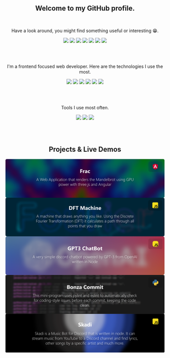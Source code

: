 <div align="center">
  
  <h2>Welcome to my GitHub profile.</h2>
  
  <br>
  
  Have a look around, you might find something useful or interesting 😁.
  
  <a href="https://dev.to/samuel-braun"><img src="https://img.shields.io/badge/dev.to-0A0A0A?style=for-the-badge&logo=devdotto&logoColor=white"></a>
  <a href="https://www.webry.com/"><img src="https://img.shields.io/badge/Webry.com-1E1E1E?style=for-the-badge&logo=blog&logoColor=white"></a>
  <a href="https://www.linkedin.com/in/samuel-braun/"><img src="https://img.shields.io/badge/LinkedIn-0077B5?style=for-the-badge&logo=linkedin&logoColor=white"></a>
  <a href="https://bitbucket.org/samuel-braun/"><img src="https://img.shields.io/badge/Bitbucket-0747a6?style=for-the-badge&logo=bitbucket&logoColor=white"></a>
  <a href="https://gitlab.com/braunsa/"><img src="https://img.shields.io/badge/GitLab-eb452a?style=for-the-badge&logo=gitlab&logoColor=white"></a>
  <a href="https://ko-fi.com/samuelbraun"><img src="https://img.shields.io/badge/Ko--fi-F16061?style=for-the-badge&logo=ko-fi&logoColor=white"></a>
  <a href="https://open.spotify.com/user/office.samigo.a"><img src="https://img.shields.io/badge/Spotify-16a349?&style=for-the-badge&logo=spotify&logoColor=white"></a>
  
  <br>&nbsp;
  
  I'm a frontend focused web developer. Here are the technologies I use the most.

  <img src="https://img.shields.io/badge/HTML5-E34F26?style=for-the-badge&logo=html5&logoColor=white">
  <img src="https://img.shields.io/badge/CSS3-1572B6?style=for-the-badge&logo=css3&logoColor=white">
  <img src="https://img.shields.io/badge/JavaScript-323330?style=for-the-badge&logo=javascript&logoColor=F7DF1E">
  <img src="https://img.shields.io/badge/TypeScript-007ACC?style=for-the-badge&logo=typescript&logoColor=white">
  <img src="https://img.shields.io/badge/Vue.js-35495E?style=for-the-badge&logo=vue.js&logoColor=4FC08D">
  <img src="https://img.shields.io/badge/Tailwind-2682ab?style=for-the-badge&logo=tailwind-css&logoColor=white">
  
  <br>&nbsp;
  
  Tools I use most often.
  
  <img src="https://img.shields.io/badge/Vercel-000000?style=for-the-badge&logo=vercel&logoColor=white">
  <img src="https://img.shields.io/badge/Figma-F24E1E?style=for-the-badge&logo=figma&logoColor=white">
  <img src="https://img.shields.io/badge/Notion-000000?style=for-the-badge&logo=notion&logoColor=white">

  
  &nbsp;<br>&nbsp;
  
  <h2>Projects & Live Demos</h2>
  <a href="https://frac.vercel.app/">
    <img align="center" width="500" src="https://raw.githubusercontent.com/MindLaborDev/MindLaborDev/master/preview/Group 5.png" />
  </a>
  <a href="https://mindlabordev.github.io/DFT-Machine/">
    <img align="center" width="500" src="https://raw.githubusercontent.com/MindLaborDev/MindLaborDev/master/preview/Group 4.png" />
  </a>
  <a href="https://github.com/MindLaborDev/gpt3-discord-chatbot">
    <img align="center" width="500" src="https://raw.githubusercontent.com/MindLaborDev/MindLaborDev/master/preview/Group 3.png" />
  </a>
  <a href="https://github.com/Difinition-of-Done/bonza-commit">
    <img align="center" width="500" src="https://raw.githubusercontent.com/MindLaborDev/MindLaborDev/master/preview/Group 6.png" />
  </a>
  <a href="https://github.com/MindLaborDev/skadi">
    <img align="center" width="500" src="https://raw.githubusercontent.com/MindLaborDev/MindLaborDev/master/preview/Group 1.png" />
  </a>
</div>

&nbsp;<br>&nbsp;

